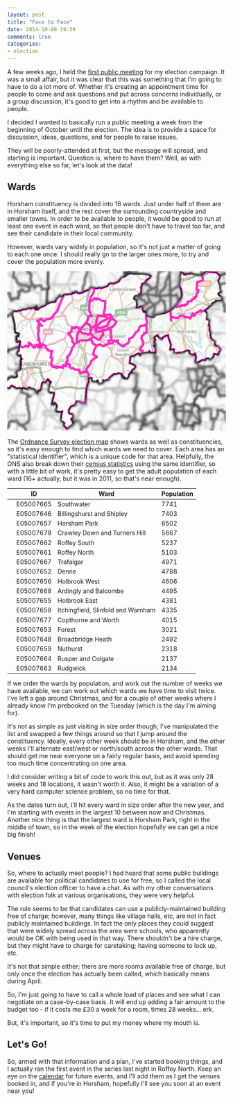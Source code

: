 ```yaml
---
layout: post
title: "Face to Face"
date: 2014-10-08 19:59
comments: true
categories:
- election
---
```

A few weeks ago, I held the [first public meeting](/blog/2014/08/05/horsham-election-meetup-1/) for my election campaign. 
It was a small affair, but it was clear that this was something that I'm 
going to have to do a lot more of. Whether it's creating an appointment 
time for people to come and ask questions and put across concerns 
individually, or a group discussion, it's good to get into a rhythm and 
be available to people.

I decided I wanted to basically run a public meeting a week from the beginning of 
October until the election. The idea is to provide a space for discussion, ideas,
questions, and for people to raise issues.

They will be poorly-attended at first, but the 
message will spread, and starting is important. Question is, where to have
them? Well, as with everything else so far, let's look at the data!

## Wards

Horsham constituency is divided into 18 wards. Just under half of them are 
in Horsham itself, and the rest cover the surrounding countryside and 
smaller towns. In order to be available to people, it would be good to run 
at least one event in each ward, so that people don't have to travel too 
far, and see their candidate in their local community.

However, wards vary widely in population, so it's not just a matter of 
going to each one once. I should really go to the larger ones more, to try 
and cover the population more evenly.

![Wards](/images/horsham_wards.png)

The [Ordnance Survey election map](http://www.ordnancesurvey.co.uk/electionmaps) shows wards as well as constituencies, 
so it's easy enough to find which wards we need to cover. Each area has an 
"statistical identifier", which is a unique code for that area. Helpfully, 
the ONS also break down their [census statistics](http://www.ons.gov.uk/ons/data/area-first/) using the same identifier, 
so with a little bit of work, it's pretty easy to get the adult population of each 
ward (16+ actually, but it was in 2011, so that's near enough).

<table class='table table-striped'>
<thead>
<tr>
<th></th>
<th> ID </th>
<th> Ward </th>
<th> Population </th>
</tr>
</thead>
<tbody>
<tr>
<td></td>
<td> E05007665 </td>
<td> Southwater </td>
<td> 7741</td>
</tr>
<tr>
<td></td>
<td> E05007646 </td>
<td> Billingshurst and Shipley </td>
<td> 7403</td>
</tr>
<tr>
<td></td>
<td> E05007657 </td>
<td> Horsham Park </td>
<td> 6502</td>
</tr>
<tr>
<td></td>
<td> E05007678 </td>
<td> Crawley Down and Turners Hill </td>
<td> 5667</td>
</tr>
<tr>
<td></td>
<td> E05007662 </td>
<td> Roffey South </td>
<td> 5237</td>
</tr>
<tr>
<td></td>
<td> E05007661 </td>
<td> Roffey North </td>
<td> 5103</td>
</tr>
<tr>
<td></td>
<td> E05007667 </td>
<td> Trafalgar </td>
<td> 4971</td>
</tr>
<tr>
<td></td>
<td> E05007652 </td>
<td> Denne </td>
<td> 4788</td>
</tr>
<tr>
<td></td>
<td> E05007656 </td>
<td> Holbrook West </td>
<td> 4606</td>
</tr>
<tr>
<td></td>
<td> E05007668 </td>
<td> Ardingly and Balcombe </td>
<td> 4495</td>
</tr>
<tr>
<td></td>
<td> E05007655 </td>
<td> Holbrook East </td>
<td> 4381</td>
</tr>
<tr>
<td></td>
<td> E05007658 </td>
<td> Itchingfield, Slinfold and Warnham </td>
<td> 4335</td>
</tr>
<tr>
<td></td>
<td> E05007677 </td>
<td> Copthorne and Worth </td>
<td> 4015</td>
</tr>
<tr>
<td></td>
<td> E05007653 </td>
<td> Forest </td>
<td> 3021</td>
</tr>
<tr>
<td></td>
<td> E05007648 </td>
<td> Broadbridge Heath </td>
<td> 2492</td>
</tr>
<tr>
<td></td>
<td> E05007659 </td>
<td> Nuthurst </td>
<td> 2318</td>
</tr>
<tr>
<td></td>
<td> E05007664 </td>
<td> Rusper and Colgate </td>
<td> 2137</td>
</tr>
<tr>
<td></td>
<td> E05007663 </td>
<td> Rudgwick </td>
<td> 2134</td>
</tr>
</tbody>
</table>

If we order the wards by population, and work out the number of weeks we 
have available, we can work out which wards we have time to visit twice. 
I've left a gap around Christmas, and for a couple of other weeks 
where I already know I'm prebooked on the Tuesday (which is the day I'm 
aiming for).

It's not as simple as just visiting in size order though; I've manipulated 
the list and swapped a few things around so that I jump around the constituency. 
Ideally, every other week should be in Horsham, and the other weeks I'll 
alternate east/west or north/south across the other wards. That should get 
me near everyone on a fairly regular basis, and avoid spending too much 
time concentrating on one area.

I did consider writing a bit of code to work this out, but as it was only 
28 weeks and 18 locations, it wasn't worth it. Also, it might be a 
variation of a very hard computer science problem, so no time for that.

As the dates turn out, I'll hit every ward in size order after the new year, 
and I'm starting with events in the largest 10 between now and Christmas. Another
nice thing is that the largest ward is Horsham Park, right in the middle of town,
so in the week of the election hopefully we can get a nice big finish!

## Venues

So, where to actually meet people? I had heard that some public buildings 
are available for political candidates to use for free, so I called the 
local council's election officer to have a chat. As with my other 
conversations with election folk at various organisations, they were very 
helpful.

The rule seems to be that candidates can use a publicly-maintained building 
free of charge; however, many things like village halls, etc, are not in fact 
publicly maintained buildings. In fact the only places they could suggest that
were widely spread across the area were schools, who apparently would be OK 
with being used in that way. There shouldn't be a hire charge, but they might 
have to charge for caretaking; having someone to lock up, etc.

It's not that simple either; there are more rooms available free of charge, but only
once the election has actually been called, which basically means during April.

So, I'm just going to have to call a whole load of places and see 
what I can negotiate on a case-by-case basis. It will end up adding a fair amount
to the budget too - if it costs me £30 a week for a room, times 28 weeks... erk.

But, it's important, so it's time to put my money where my mouth is.

## Let's Go!

So, armed with that information and a plan, I've started booking things, and I actually ran
the first event in the series last night in Roffey North. Keep an eye on the [calendar](http://horsham.somethingnew.org.uk/calendar) for future events, and I'll add them as I get the venues booked in, and if you're in Horsham, hopefully I'll see you soon at an event near you!